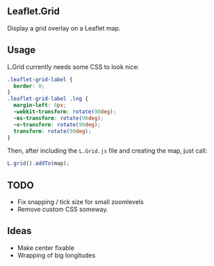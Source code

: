 Leaflet.Grid
------------

Display a grid overlay on a Leaflet map.

Usage
-----
L.Grid currently needs some CSS to look nice:

```CSS
.leaflet-grid-label {
  border: 0;
}
.leaflet-grid-label .lng {
  margin-left: 8px;
  -webkit-transform: rotate(90deg);
  -ms-transform: rotate(90deg);
  -o-transform: rotate(90deg);
  transform: rotate(90deg);
}
```
Then, after including the `L.Grid.js` file and creating the map, just call:

```JavaScript
L.grid().addTo(map);
```

TODO
----
 - Fix snapping / tick size for small zoomlevels
 - Remove custom CSS someway.

Ideas
-----
 - Make center fixable
 - Wrapping of big longitudes



